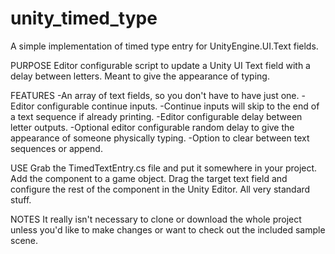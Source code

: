 # unity_timed_type
A simple implementation of timed type entry for UnityEngine.UI.Text fields.

PURPOSE
Editor configurable script to update a Unity UI Text field with a delay between letters. Meant to give the appearance of typing.

FEATURES
-An array of text fields, so you don't have to have just one.
-Editor configurable continue inputs.
-Continue inputs will skip to the end of a text sequence if already printing.
-Editor configurable delay between letter outputs.
-Optional editor configurable random delay to give the appearance of someone physically typing.
-Option to clear between text sequences or append.

USE
Grab the TimedTextEntry.cs file and put it somewhere in your project. Add the component to a game object. Drag the target text field and configure the rest of the component in the Unity Editor. All very standard stuff.

NOTES
It really isn't necessary to clone or download the whole project unless you'd like to make changes or want to check out the included sample scene.
